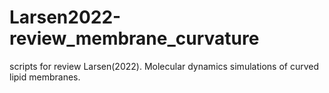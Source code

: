 # Larsen2022-review_membrane_curvature
scripts for review
Larsen(2022). Molecular dynamics simulations of curved lipid membranes. 
